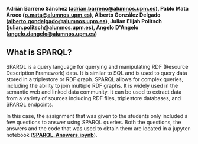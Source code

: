 **Adrián Barreno Sánchez (adrian.barreno@alumnos.upm.es), Pablo Mata Aroco (p.mata@alumnos.upm.es), Alberto González Delgado (alberto.gondelgado@alumnos.upm.es), Julian Elijah Politsch (julian.politsch@alumnos.upm.es), Angelo D'Angelo (angelo.dangelo@alumnos.upm.es)**


## What is SPARQL?

SPARQL is a query language for querying and manipulating RDF (Resource Description Framework) data. It is similar to SQL and is used to query data stored in a triplestore or RDF graph. SPARQL allows for complex queries, including the ability to join multiple RDF graphs. It is widely used in the semantic web and linked data community. It can be used to extract data from a variety of sources including RDF files, triplestore databases, and SPARQL endpoints.

In this case, the assignment that was given to the students only included a few questions to answer using SPARQL queries. Both the questions, the answers and the code that was used to obtain them are located in a jupyter-notebook (**[SPARQL_Answers.ipynb](SPARQL_Answers.ipynb)**).


